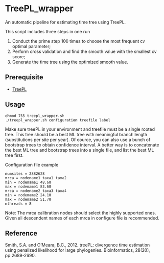 # TreePL_wrapper
An automatic pipeline for estimating time tree using TreePL.

This script includes three steps in one run
1. Conduct the prime step 100 times to choose the most frequent cv optimal parameter;
2. Perform cross validation and find the smooth value with the smallest cv score;
3. Generate the time tree using the optimized smooth value.

## Prerequisite
* [TreePL](https://github.com/blackrim/treePL)

## Usage
```
chmod 755 treepl_wrapper.sh
./treepl_wrapper.sh configuration treefile label
```
Make sure treePL in your environment and treefile must be a single rooted tree.
This tree should be a best ML tree with meaningful branch length (substitutions per site per year).
Of cource, you can also use a bunch of bootstrap trees to obtain confidence interval.
A better way is to concatenate the best ML tree and bootstrap trees into a single file, and list the best ML tree first.

Configuration file example
```
numsites = 2882628
mrca = nodename1 taxa1 taxa2
min = nodename1 48.60
max = nodename1 83.60
mrca = nodename2 taxa3 taxa4
min = nodename2 24.10
max = nodename2 51.70
nthreads = 8
```
Note: 
The mrca calibration nodes should select the highly supported ones. 
Given all descendent names of each mrca in configure file is recommended.

## Reference
Smith, S.A. and O’Meara, B.C., 2012. treePL: divergence time estimation using penalized likelihood for large phylogenies. Bioinformatics, 28(20), pp.2689-2690.
